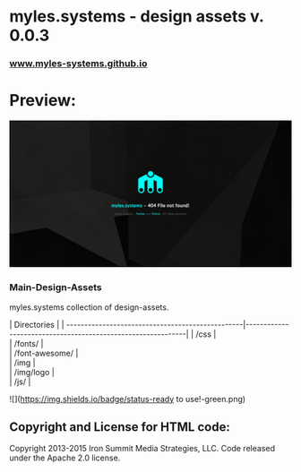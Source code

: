 # myles.systems - design assets v. 0.0.3

### www.myles-systems.github.io

# Preview:

![](preview.png)




### Main-Design-Assets

myles.systems collection of design-assets.



| Directories                                                                                 |
| -------------------------------------------------|-------------------------------------------------------------|
| /css                                     |  
| /fonts/                                     |  
| /font-awesome/                                     |  
| /img                                    |  
| /img/logo                                     |  
| /js/                                     |  






![](https://img.shields.io/badge/status-ready to use!-green.png)

## Copyright and License for HTML code:

Copyright 2013-2015 Iron Summit Media Strategies, LLC. Code released under the Apache 2.0 license.






